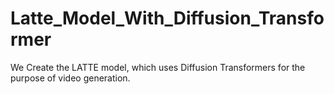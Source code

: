 # Latte_Model_With_Diffusion_Transformer
We Create the LATTE model, which uses Diffusion Transformers for the purpose of video generation.
